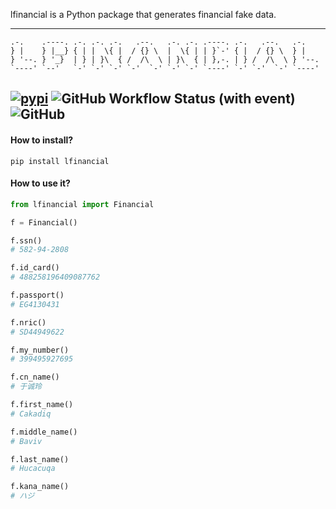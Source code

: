 lfinancial is a Python package that generates financial fake data.

---
```
.-.    .----. .-. .-. .-.   .--.   .-. .-. .----. .-.   .--.   .-.    
} |    } |__} { | |  \{ |  / {} \  |  \{ | | }`-' { |  / {} \  } |    
} '--. } '_}  | } | }\  { /  /\  \ | }\  { | },-. | } /  /\  \ } '--. 
`----' `--'   `-' `-' `-' `-'  `-' `-' `-' `----' `-' `-'  `-' `----' 
```
[![pypi](https://img.shields.io/pypi/v/lfinancial)](https://pypi.org/project/lfinancial/)
![GitHub Workflow Status (with event)](https://img.shields.io/github/actions/workflow/status/LemonLzy/lfinancial/publish.yml)
![GitHub](https://img.shields.io/github/license/LemonLzy/lfinancial)
---

#### How to install?
```shell
pip install lfinancial
```

#### How to use it? 
```python
from lfinancial import Financial

f = Financial()

f.ssn()
# 582-94-2808

f.id_card()
# 488258196409087762

f.passport()
# EG4130431

f.nric()
# SD44949622

f.my_number()
# 399495927695

f.cn_name()
# 于诚玲

f.first_name()
# Cakadiq

f.middle_name()
# Baviv

f.last_name()
# Hucacuqa

f.kana_name()
# ハジ
```